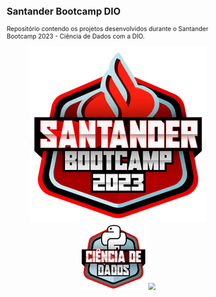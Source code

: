 ## Santander Bootcamp DIO

Repositório contendo os projetos desenvolvidos durante o Santander Bootcamp 2023 - Ciência de Dados com a DIO.
<div align = "center">
<img width='400' height='400' src="/Imagens/Santander Bootcamp Logo.webp">
</div>

<div style "display: inline" align="center">
<img width='150' height='150' src="/Imagens/Santander Dados Logo.webp">
<img width='250' src="/Imaagens/logo DIO.webp">
</div>
